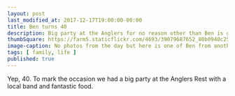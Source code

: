 ```yaml
---
layout: post
last_modified_at: 2017-12-17T19:00:00-00:00
title: Ben turns 40
description: Big party at the Anglers for no reason other than Ben is getting older
thumbSquare: https://farm5.staticflickr.com/4693/39079687652_80b0940c25_q.jpg
image-caption: No photos from the day but here is one of Ben from another day
tags: [ family, life ]
published: true
---
```


Yep, 40. To mark the occasion we had a big party at the Anglers Rest with a local band and fantastic food.